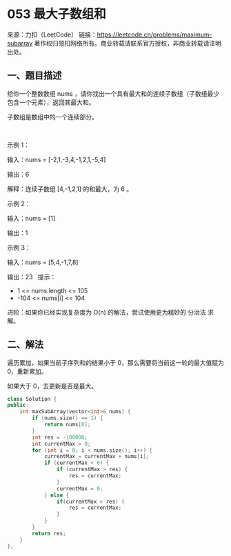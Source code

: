 # 053 最大子数组和

来源：力扣（LeetCode）
链接：https://leetcode.cn/problems/maximum-subarray
著作权归领扣网络所有。商业转载请联系官方授权，非商业转载请注明出处。

## 一、题目描述

给你一个整数数组 nums ，请你找出一个具有最大和的连续子数组（子数组最少包含一个元素），返回其最大和。

子数组是数组中的一个连续部分。

 

示例 1：

输入：nums = [-2,1,-3,4,-1,2,1,-5,4]

输出：6

解释：连续子数组 [4,-1,2,1] 的和最大，为 6 。

示例 2：

输入：nums = [1]

输出：1

示例 3：

输入：nums = [5,4,-1,7,8]

输出：23
 
提示：

- 1 <= nums.length <= 105
- -104 <= nums[i] <= 104
 

进阶：如果你已经实现复杂度为 O(n) 的解法，尝试使用更为精妙的 分治法 求解。

## 二、解法

遍历累加，如果当前子序列和的结果小于 0，那么需要将当前这一轮的最大值赋为 0，重新累加。

如果大于 0，去更新是否是最大。

```cpp
class Solution {
public:
    int maxSubArray(vector<int>& nums) {
        if (nums.size() == 1) {
            return nums[0];
        }
        int res = -100000;
        int currentMax = 0;
        for (int i = 0; i < nums.size(); i++) {
            currentMax = currentMax + nums[i];
            if (currentMax < 0) {
                if (currentMax > res) {
                    res = currentMax;
                }
                currentMax = 0;
            } else {
                if(currentMax > res) {
                    res = currentMax;
                }
            }
        }
        return res;
    }
};
```